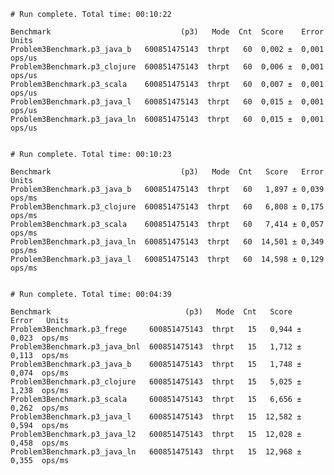     # Run complete. Total time: 00:10:22

    Benchmark                             (p3)   Mode  Cnt  Score    Error   Units
    Problem3Benchmark.p3_java_b   600851475143  thrpt   60  0,002 ±  0,001  ops/us
    Problem3Benchmark.p3_clojure  600851475143  thrpt   60  0,006 ±  0,001  ops/us
    Problem3Benchmark.p3_scala    600851475143  thrpt   60  0,007 ±  0,001  ops/us
    Problem3Benchmark.p3_java_l   600851475143  thrpt   60  0,015 ±  0,001  ops/us
    Problem3Benchmark.p3_java_ln  600851475143  thrpt   60  0,015 ±  0,001  ops/us


    # Run complete. Total time: 00:10:23

    Benchmark                             (p3)   Mode  Cnt   Score   Error   Units
    Problem3Benchmark.p3_java_b   600851475143  thrpt   60   1,897 ± 0,039  ops/ms
    Problem3Benchmark.p3_clojure  600851475143  thrpt   60   6,808 ± 0,175  ops/ms
    Problem3Benchmark.p3_scala    600851475143  thrpt   60   7,414 ± 0,057  ops/ms
    Problem3Benchmark.p3_java_ln  600851475143  thrpt   60  14,501 ± 0,349  ops/ms
    Problem3Benchmark.p3_java_l   600851475143  thrpt   60  14,598 ± 0,129  ops/ms


    # Run complete. Total time: 00:04:39

    Benchmark                              (p3)   Mode  Cnt   Score   Error   Units
    Problem3Benchmark.p3_frege     600851475143  thrpt   15   0,944 ± 0,023  ops/ms
    Problem3Benchmark.p3_java_bnl  600851475143  thrpt   15   1,712 ± 0,113  ops/ms
    Problem3Benchmark.p3_java_b    600851475143  thrpt   15   1,748 ± 0,074  ops/ms
    Problem3Benchmark.p3_clojure   600851475143  thrpt   15   5,025 ± 1,238  ops/ms
    Problem3Benchmark.p3_scala     600851475143  thrpt   15   6,656 ± 0,262  ops/ms
    Problem3Benchmark.p3_java_l    600851475143  thrpt   15  12,582 ± 0,594  ops/ms
    Problem3Benchmark.p3_java_l2   600851475143  thrpt   15  12,028 ± 0,458  ops/ms
    Problem3Benchmark.p3_java_ln   600851475143  thrpt   15  12,968 ± 0,355  ops/ms
